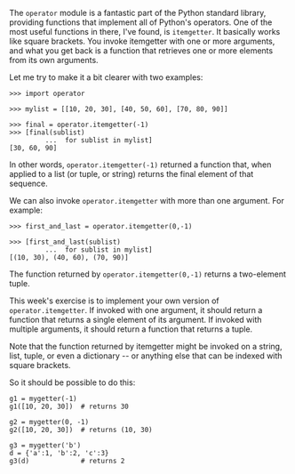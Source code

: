 The `operator` module is a fantastic part of the Python standard library, providing functions that implement all of 
Python's operators. One of the most useful functions in there, I've found, is `itemgetter`.  It basically works like 
square brackets.  You invoke itemgetter with one or more arguments, and what you get back is a function that retrieves 
one or more elements from its own arguments.

Let me try to make it a bit clearer with two examples:

    >>> import operator

    >>> mylist = [[10, 20, 30], [40, 50, 60], [70, 80, 90]]

    >>> final = operator.itemgetter(-1)
    >>> [final(sublist)
             ...  for sublist in mylist]
    [30, 60, 90]


In other words, `operator.itemgetter(-1)` returned a function that, when applied to a list (or tuple, or string) 
returns the final element of that sequence.

We can also invoke `operator.itemgetter` with more than one argument.  For example:

    >>> first_and_last = operator.itemgetter(0,-1)

    >>> [first_and_last(sublist)
             ...  for sublist in mylist]
    [(10, 30), (40, 60), (70, 90)]


The function returned by `operator.itemgetter(0,-1)` returns a two-element tuple.

This week's exercise is to implement your own version of `operator.itemgetter`.  If invoked with one argument, it 
should return a function that returns a single element of its argument.  If invoked with multiple arguments, it should 
return a function that returns a tuple.

Note that the function returned by itemgetter might be invoked on a string, list, tuple, or even a dictionary -- 
or anything else that can be indexed with square brackets.

So it should be possible to do this:

    g1 = mygetter(-1)
    g1([10, 20, 30])  # returns 30
    
    g2 = mygetter(0, -1)
    g2([10, 20, 30])  # returns (10, 30)
    
    g3 = mygetter('b')
    d = {'a':1, 'b':2, 'c':3}
    g3(d)             # returns 2
